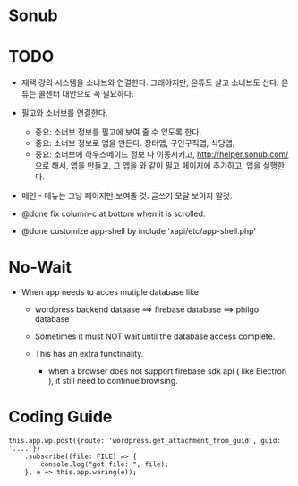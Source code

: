 # Sonub

# TODO

* 재택 강의 시스템을 소너브와 연결한다. 그래야지만, 온튜도 살고 소너브도 산다. 온튜는 콜센터 대안으로 꼭 필요하다.
* 필고와 소너브를 연결한다.
    * 중요: 소너브 정보를 필고에 보여 줄 수 있도록 한다.
    * 중요: 소너브 정보로 앱을 만든다. 장터앱, 구인구직앱, 식당앱, 
    * 중요: 소너브에 하우스메이드 정보 다 이동시키고,
        http://helper.sonub.com/ 으로 해서, 
        앱을 만들고,
        그 앱을 <app-root></app-root> 와 같이 필고 페이지에 추가하고,
        앱을 실행한다.
        
* 메인 - 메뉴는 그냥 페이지만 보여줄 것. 글쓰기 모달 보이지 말것.

* @done fix column-c at bottom when it is scrolled.
* @done customize app-shell by include 'xapi/etc/app-shell.php'


# No-Wait

* When app needs to acces mutiple database like
    * wordpress backend dataase ==> firebase database ==> philgo database
    * Sometimes it must NOT wait until the database access complete.
    * This has an extra functinality.

        * when a browser does not support firebase sdk api ( like Electron ),
            it still need to continue browsing.






# Coding Guide

````
this.app.wp.post({route: 'wordpress.get_attachment_from_guid', guid: '....'})
    .subscribe((file: FILE) => {
        console.log("got file: ", file);
    }, e => this.app.waring(e));
````
